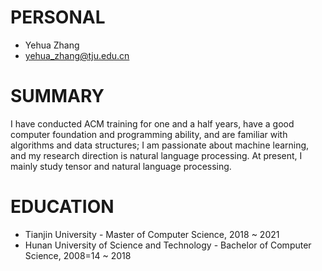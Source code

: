 # PERSONAL
- Yehua Zhang
- yehua_zhang@tju.edu.cn

# SUMMARY
I have conducted ACM training for one and a half years, have a good computer foundation and programming ability, and are familiar with algorithms and data structures; I am passionate about machine learning, and my research direction is natural language processing. At present, I mainly study tensor and natural language processing.

# EDUCATION

- Tianjin University - Master of Computer Science, 2018 ~ 2021
- Hunan University of Science and Technology - Bachelor of Computer Science, 2008=14 ~ 2018
